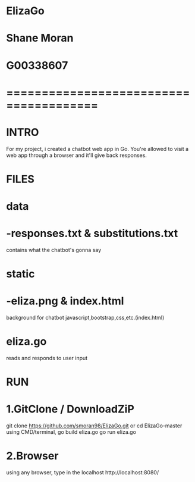 # ElizaGo
# Shane Moran
# G00338607
# =======================================

# INTRO
For my project, i created a chatbot web app in Go. You're allowed to visit a web app through a browser and it'll give back responses.


# FILES
# data   
# -responses.txt & substitutions.txt
contains what the chatbot's gonna say

# static 
# -eliza.png & index.html
background for chatbot
javascript,bootstrap,css,etc.(index.html)

# eliza.go
reads and responds to user input


# RUN
# 1.GitClone / DownloadZiP
git clone https://github.com/smoran98/ElizaGo.git
or
cd ElizaGo-master 
using CMD/terminal, 
go build eliza.go
go run eliza.go

# 2.Browser
using any browser, type in the localhost
http://localhost:8080/
